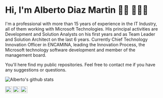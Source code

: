 # Hi, I'm Alberto Diaz Martin 👋🏽 👨🏽‍💻

I'm a professional with more than 15 years of experience in the IT Industry, all of them working with Microsoft Technologies. His principal activities are Development and Solution Analysts on his first years and as Team Leader and Solution Architect on the last 6 years. Currently Chief Technology Innovation Officer in ENCAMINA, leading the Innovation Process, the Microsoft technology software development and member of the management board.  

You'll here find my public repositories. Feel free to contact me if you have any suggestions or questions.

![Alberto's github stats](https://github-readme-stats.vercel.app/api?username=adiazcan&show_icons=true)

<p>
  <a href="https://twitter.com/adiazcan">
    <img align="left" alt="Alberto Diaz | Twitter" width="22px" src="https://cdn.jsdelivr.net/npm/simple-icons@v3/icons/twitter.svg" />
  </a>
  <a href="https://www.linkedin.com/in/albertodiazmartin/">
    <img align="left" alt="Alberto's LinkdeIn" width="22px" src="https://cdn.jsdelivr.net/npm/simple-icons@v3/icons/linkedin.svg" />
  </a>
  <a href="https://adiazcan.gihub.io/">
    <img align="left" alt="Alberto Diaz's Blog" width="22px" src="https://cdn.jsdelivr.net/npm/simple-icons@3.0.1/icons/wordpress.svg" />
  </a>
</p>

<!--
**LucioMSP/LucioMSP** is a ✨ _special_ ✨ repository because its `README.md` (this file) appears on your GitHub profile.

Here are some ideas to get you started:

- 🔭 I’m currently working on ...
- 🌱 I’m currently learning ...
- 👯 I’m looking to collaborate on ...
- 🤔 I’m looking for help with ...
- 💬 Ask me about ...
- 📫 How to reach me: ...
- 😄 Pronouns: ...
- ⚡ Fun fact: ...
-->
